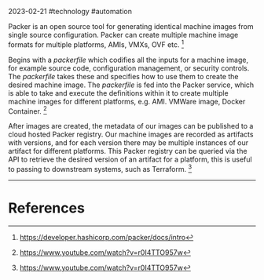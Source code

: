 2023-02-21
 #technology #automation 

Packer is an open source tool for generating identical machine images from single source configuration. Packer can create multiple machine image formats for multiple platforms, AMIs, VMXs, OVF etc. [^1]

Begins with a *packerfile* which codifies all the inputs for a machine image, for example source code, configuration management, or security controls. The *packerfile* takes these and specifies how to use them to create the desired machine image. The *packerfile* is fed into the Packer service, which is able to take and execute the definitions within it to create multiple machine images for different platforms, e.g. AMI. VMWare image, Docker Container. [^2]

After images are created, the metadata of our images can be published to a cloud hosted Packer registry. Our machine images are recorded as artifacts with versions, and for each version there may be multiple instances of our artifact for different platforms. This Packer registry can be queried via the API to retrieve the desired version of an artifact for a platform, this is useful to passing to downstream systems, such as Terraform. [^2]



---
# References

[^1]: https://developer.hashicorp.com/packer/docs/intro
[^2]: https://www.youtube.com/watch?v=r0I4TTO957w
